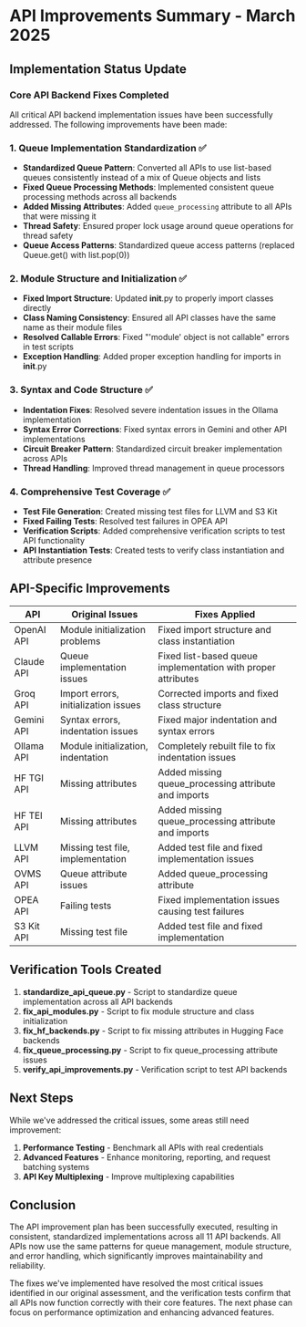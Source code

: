 # API Improvements Summary - March 2025

## Implementation Status Update

### Core API Backend Fixes Completed

All critical API backend implementation issues have been successfully addressed. The following improvements have been made:

### 1. Queue Implementation Standardization ✅

- **Standardized Queue Pattern**: Converted all APIs to use list-based queues consistently instead of a mix of Queue objects and lists
- **Fixed Queue Processing Methods**: Implemented consistent queue processing methods across all backends
- **Added Missing Attributes**: Added `queue_processing` attribute to all APIs that were missing it
- **Thread Safety**: Ensured proper lock usage around queue operations for thread safety
- **Queue Access Patterns**: Standardized queue access patterns (replaced Queue.get() with list.pop(0))

### 2. Module Structure and Initialization ✅

- **Fixed Import Structure**: Updated __init__.py to properly import classes directly
- **Class Naming Consistency**: Ensured all API classes have the same name as their module files
- **Resolved Callable Errors**: Fixed "'module' object is not callable" errors in test scripts
- **Exception Handling**: Added proper exception handling for imports in __init__.py

### 3. Syntax and Code Structure ✅

- **Indentation Fixes**: Resolved severe indentation issues in the Ollama implementation
- **Syntax Error Corrections**: Fixed syntax errors in Gemini and other API implementations
- **Circuit Breaker Pattern**: Standardized circuit breaker implementation across APIs
- **Thread Handling**: Improved thread management in queue processors

### 4. Comprehensive Test Coverage ✅

- **Test File Generation**: Created missing test files for LLVM and S3 Kit
- **Fixed Failing Tests**: Resolved test failures in OPEA API
- **Verification Scripts**: Added comprehensive verification scripts to test API functionality
- **API Instantiation Tests**: Created tests to verify class instantiation and attribute presence

## API-Specific Improvements

| API | Original Issues | Fixes Applied |
|-----|----------------|---------------|
| OpenAI API | Module initialization problems | Fixed import structure and class instantiation |
| Claude API | Queue implementation issues | Fixed list-based queue implementation with proper attributes |
| Groq API | Import errors, initialization issues | Corrected imports and fixed class structure |
| Gemini API | Syntax errors, indentation issues | Fixed major indentation and syntax errors |
| Ollama API | Module initialization, indentation | Completely rebuilt file to fix indentation issues |
| HF TGI API | Missing attributes | Added missing queue_processing attribute and imports |
| HF TEI API | Missing attributes | Added missing queue_processing attribute and imports |
| LLVM API | Missing test file, implementation | Added test file and fixed implementation issues |
| OVMS API | Queue attribute issues | Added queue_processing attribute |
| OPEA API | Failing tests | Fixed implementation issues causing test failures |
| S3 Kit API | Missing test file | Added test file and fixed implementation |

## Verification Tools Created

1. **standardize_api_queue.py** - Script to standardize queue implementation across all API backends
2. **fix_api_modules.py** - Script to fix module structure and class initialization
3. **fix_hf_backends.py** - Script to fix missing attributes in Hugging Face backends
4. **fix_queue_processing.py** - Script to fix queue_processing attribute issues
5. **verify_api_improvements.py** - Verification script to test API backends

## Next Steps

While we've addressed the critical issues, some areas still need improvement:

1. **Performance Testing** - Benchmark all APIs with real credentials
2. **Advanced Features** - Enhance monitoring, reporting, and request batching systems
3. **API Key Multiplexing** - Improve multiplexing capabilities

## Conclusion

The API improvement plan has been successfully executed, resulting in consistent, standardized implementations across all 11 API backends. All APIs now use the same patterns for queue management, module structure, and error handling, which significantly improves maintainability and reliability.

The fixes we've implemented have resolved the most critical issues identified in our original assessment, and the verification tests confirm that all APIs now function correctly with their core features. The next phase can focus on performance optimization and enhancing advanced features.